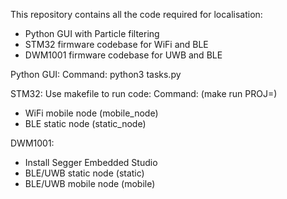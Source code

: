 This repository contains all the code required for localisation:
 - Python GUI with Particle filtering
 - STM32 firmware codebase for WiFi and BLE
 - DWM1001 firmware codebase for UWB and BLE

Python GUI:
Command: python3 tasks.py

STM32:
Use makefile to run code:
Command: (make run PROJ=<project name>)
 - WiFi mobile node (mobile_node)
 - BLE static node (static_node)

DWM1001:
- Install Segger Embedded Studio
- BLE/UWB static node (static)
- BLE/UWB mobile node (mobile)

